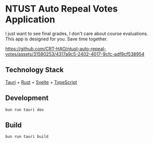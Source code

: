 # NTUST Auto Repeal Votes Application

I just want to see final grades, I don't care about course evaluations.  
This app is designed for you. Save time together.  

https://github.com/CRT-HAO/ntust-auto-repeal-votes/assets/31580253/4317a9c5-2402-4017-9cfc-adf9cf538954

## Technology Stack

[Tauri](https://tauri.app/) + [Rust](https://www.rust-lang.org/) + [Svelte](https://svelte.dev/) + [TypeScript](https://www.typescriptlang.org/)

## Development

```shell
bun run tauri dev
```

## Build

```shell
bun run tauri build
```

